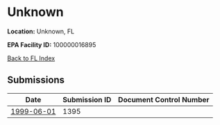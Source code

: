# Unknown

**Location:** Unknown, FL

**EPA Facility ID:** 100000016895

[Back to FL Index](../../index.md)

## Submissions

| Date | Submission ID | Document Control Number |
|------|--------------|-------------------------|
| [1999-06-01](submissions/1395.md) | 1395 |  |
